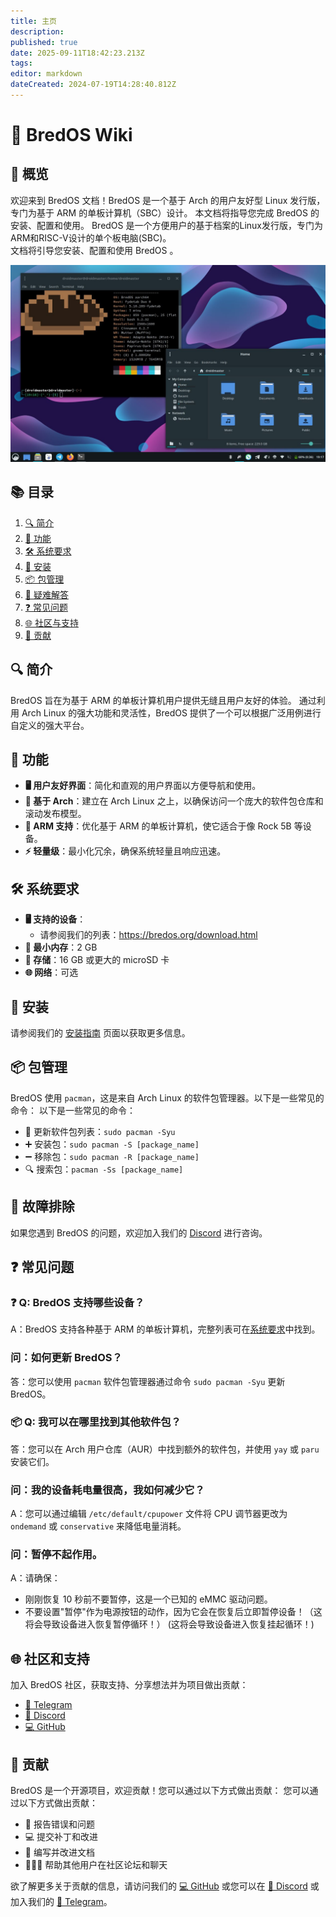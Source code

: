 ```yaml
---
title: 主页
description:
published: true
date: 2025-09-11T18:42:23.213Z
tags:
editor: markdown
dateCreated: 2024-07-19T14:28:40.812Z
---
```


# 🍞 BredOS Wiki

## 🌟 概览

欢迎来到 BredOS 文档！BredOS 是一个基于 Arch 的用户友好型 Linux 发行版，专门为基于 ARM 的单板计算机（SBC）设计。
本文档将指导您完成 BredOS 的安装、配置和使用。 BredOS 是一个方便用户的基于档案的Linux发行版，专门为ARM和RISC-V设计的单个板电脑(SBC)。\
文档将引导您安装、配置和使用 BredOS 。

![](https://github.com/LinuxDroidMaster/Fydetab-Duo-DroidMaster-wiki/raw/main/Images/Linux/BredOS/preview.jpg)

## 📚 目录

1. [🔍 简介](#简介)
2. [🚀 功能](#功能)
3. [🛠️ 系统要求](#系统要求)
4. [💽 安装](/installation)
5. [📦 包管理](#包管理)
6. [🐞 疑难解答](#troubleshooting)
7. [❓ 常见问题](#常见问题)
8. [🌐 社区与支持](#社区与支持)
9. [🤝 贡献](#贡献)

## 🔍 简介

BredOS 旨在为基于 ARM 的单板计算机用户提供无缝且用户友好的体验。 通过利用 Arch Linux 的强大功能和灵活性，BredOS 提供了一个可以根据广泛用例进行自定义的强大平台。

## 🚀 功能

- **🖥️ 用户友好界面**：简化和直观的用户界面以方便导航和使用。
- **🎯 基于 Arch**：建立在 Arch Linux 之上，以确保访问一个庞大的软件包仓库和滚动发布模型。
- **🔧 ARM 支持**：优化基于 ARM 的单板计算机，使它适合于像 Rock 5B 等设备。
- **⚡ 轻量级**：最小化冗余，确保系统轻量且响应迅速。

## 🛠️ 系统要求

- **🖥️ 支持的设备**：
  - 请参阅我们的列表：https://bredos.org/download.html
- **🧠 最小内存**：2 GB
- **💾 存储**：16 GB 或更大的 microSD 卡
- **🌐 网络**：可选

## 💽 安装

请参阅我们的 [安装指南](/installation) 页面以获取更多信息。

## 📦 包管理

BredOS 使用 `pacman`，这是来自 Arch Linux 的软件包管理器。以下是一些常见的命令： 以下是一些常见的命令：

- 🔄 更新软件包列表：`sudo pacman -Syu`
- ➕ 安装包：`sudo pacman -S [package_name]`
- ➖ 移除包：`sudo pacman -R [package_name]`
- 🔍 搜索包：`pacman -Ss [package_name]`

## 🐞 故障排除

如果您遇到 BredOS 的问题，欢迎加入我们的 [Discord](https://discord.gg/jwhxuyKXaa) 进行咨询。

## ❓ 常见问题

### ❓ Q: BredOS 支持哪些设备？

A：BredOS 支持各种基于 ARM 的单板计算机，完整列表可在[系统要求](#系统要求)中找到。

### 问：如何更新 BredOS？

答：您可以使用 `pacman` 软件包管理器通过命令 `sudo pacman -Syu` 更新 BredOS。

### 📦 Q: 我可以在哪里找到其他软件包？

答：您可以在 Arch 用户仓库（AUR）中找到额外的软件包，并使用 `yay` 或 `paru` 安装它们。

### 问：我的设备耗电量很高，我如何减少它？

A：您可以通过编辑 `/etc/default/cpupower` 文件将 CPU 调节器更改为 `ondemand` 或 `conservative` 来降低电量消耗。

### 问：暂停不起作用。

A：请确保：

- 刚刚恢复 10 秒前不要暂停，这是一个已知的 eMMC 驱动问题。
- 不要设置"暂停"作为电源按钮的动作，因为它会在恢复后立即暂停设备！（这将会导致设备进入恢复暂停循环！） (这将会导致设备进入恢复挂起循环！)

## 🌐 社区和支持

加入 BredOS 社区，获取支持、分享想法并为项目做出贡献：

- [📱 Telegram](https://t.me/bredoslinux)
- [💬 Discord](https://discord.gg/jwhuyKXaa)
- [💻 GitHub](http://github.com/BredOS)

## 🤝 贡献

BredOS 是一个开源项目，欢迎贡献！您可以通过以下方式做出贡献： 您可以通过以下方式做出贡献：

- 🐛 报告错误和问题
- 💻 提交补丁和改进
- 📄 编写并改进文档
- 🧑‍🤝‍🧑 帮助其他用户在社区论坛和聊天

欲了解更多关于贡献的信息，请访问我们的 [💻 GitHub](http://github.com/BredOS) 或您可以在 [💬 Discord](https://discord.gg/jwhxuyKXaa) 或加入我们的 [📱 Telegram](https://t.me/bredoslinux)。